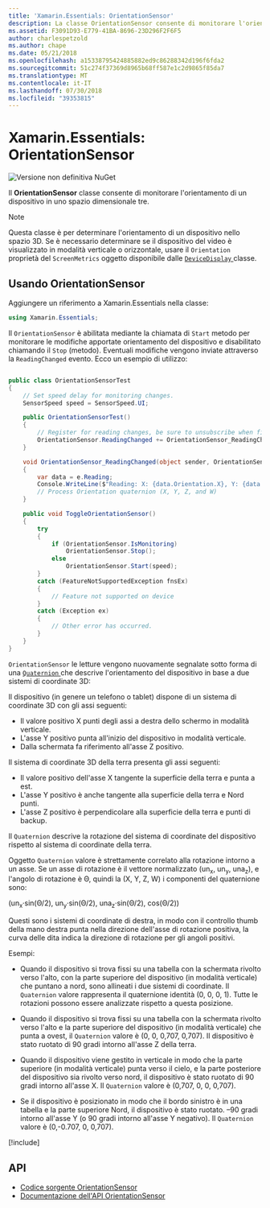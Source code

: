 ```yaml
---
title: 'Xamarin.Essentials: OrientationSensor'
description: La classe OrientationSensor consente di monitorare l'orientamento di un dispositivo in uno spazio tridimensionale.
ms.assetid: F3091D93-E779-41BA-8696-23D296F2F6F5
author: charlespetzold
ms.author: chape
ms.date: 05/21/2018
ms.openlocfilehash: a15338795424885882ed9c86288342d196f6fda2
ms.sourcegitcommit: 51c274f37369d8965b68ff587e1c2d9865f85da7
ms.translationtype: MT
ms.contentlocale: it-IT
ms.lasthandoff: 07/30/2018
ms.locfileid: "39353815"
---
```

# <a name="xamarinessentials-orientationsensor"></a>Xamarin.Essentials: OrientationSensor

![Versione non definitiva NuGet](~/media/shared/pre-release.png)

Il **OrientationSensor** classe consente di monitorare l'orientamento di un dispositivo in uno spazio dimensionale tre.

> [!NOTE]
> Questa classe è per determinare l'orientamento di un dispositivo nello spazio 3D. Se è necessario determinare se il dispositivo del video è visualizzato in modalità verticale o orizzontale, usare il `Orientation` proprietà del `ScreenMetrics` oggetto disponibile dalle [ `DeviceDisplay` ](device-display.md) classe.

## <a name="using-orientationsensor"></a>Usando OrientationSensor

Aggiungere un riferimento a Xamarin.Essentials nella classe:

```csharp
using Xamarin.Essentials;
```

Il `OrientationSensor` è abilitata mediante la chiamata di `Start` metodo per monitorare le modifiche apportate orientamento del dispositivo e disabilitato chiamando il `Stop` (metodo). Eventuali modifiche vengono inviate attraverso la `ReadingChanged` evento. Ecco un esempio di utilizzo:

```csharp

public class OrientationSensorTest
{
    // Set speed delay for monitoring changes.
    SensorSpeed speed = SensorSpeed.UI;

    public OrientationSensorTest()
    {
        // Register for reading changes, be sure to unsubscribe when finished
        OrientationSensor.ReadingChanged += OrientationSensor_ReadingChanged;
    }

    void OrientationSensor_ReadingChanged(object sender, OrientationSensorChangedEventArgs e)
    {
        var data = e.Reading;
        Console.WriteLine($"Reading: X: {data.Orientation.X}, Y: {data.Orientation.Y}, Z: {data.Orientation.Z}, W: {data.Orientation.W}");
        // Process Orientation quaternion (X, Y, Z, and W)
    }

    public void ToggleOrientationSensor()
    {
        try
        {
            if (OrientationSensor.IsMonitoring)
                OrientationSensor.Stop();
            else
                OrientationSensor.Start(speed);
        }
        catch (FeatureNotSupportedException fnsEx)
        {
            // Feature not supported on device
        }
        catch (Exception ex)
        {
            // Other error has occurred.
        }
    }
}
```

`OrientationSensor` le letture vengono nuovamente segnalate sotto forma di una [ `Quaternion` ](xref:System.Numerics.Quaternion) che descrive l'orientamento del dispositivo in base a due sistemi di coordinate 3D:

Il dispositivo (in genere un telefono o tablet) dispone di un sistema di coordinate 3D con gli assi seguenti:

- Il valore positivo X punti degli assi a destra dello schermo in modalità verticale.
- L'asse Y positivo punta all'inizio del dispositivo in modalità verticale.
- Dalla schermata fa riferimento all'asse Z positivo.

Il sistema di coordinate 3D della terra presenta gli assi seguenti:

- Il valore positivo dell'asse X tangente la superficie della terra e punta a est.
- L'asse Y positivo è anche tangente alla superficie della terra e Nord punti.
- L'asse Z positivo è perpendicolare alla superficie della terra e punti di backup.

Il `Quaternion` descrive la rotazione del sistema di coordinate del dispositivo rispetto al sistema di coordinate della terra.

Oggetto `Quaternion` valore è strettamente correlato alla rotazione intorno a un asse. Se un asse di rotazione è il vettore normalizzato (un<sub>x</sub>, un<sub>y</sub>, una<sub>z</sub>), e l'angolo di rotazione è Θ, quindi la (X, Y, Z, W) i componenti del quaternione sono:

(un<sub>x</sub>·sin(Θ/2), un<sub>y</sub>·sin(Θ/2), una<sub>z</sub>·sin(Θ/2), cos(Θ/2))

Questi sono i sistemi di coordinate di destra, in modo con il controllo thumb della mano destra punta nella direzione dell'asse di rotazione positiva, la curva delle dita indica la direzione di rotazione per gli angoli positivi.

Esempi:

* Quando il dispositivo si trova fissi su una tabella con la schermata rivolto verso l'alto, con la parte superiore del dispositivo (in modalità verticale) che puntano a nord, sono allineati i due sistemi di coordinate. Il `Quaternion` valore rappresenta il quaternione identità (0, 0, 0, 1). Tutte le rotazioni possono essere analizzate rispetto a questa posizione.

* Quando il dispositivo si trova fissi su una tabella con la schermata rivolto verso l'alto e la parte superiore del dispositivo (in modalità verticale) che punta a ovest, il `Quaternion` valore è (0, 0, 0,707, 0,707). Il dispositivo è stato ruotato di 90 gradi intorno all'asse Z della terra.

* Quando il dispositivo viene gestito in verticale in modo che la parte superiore (in modalità verticale) punta verso il cielo, e la parte posteriore del dispositivo sia rivolto verso nord, il dispositivo è stato ruotato di 90 gradi intorno all'asse X. Il `Quaternion` valore è (0,707, 0, 0, 0,707).

* Se il dispositivo è posizionato in modo che il bordo sinistro è in una tabella e la parte superiore Nord, il dispositivo è stato ruotato. &ndash;90 gradi intorno all'asse Y (o 90 gradi intorno all'asse Y negativo). Il `Quaternion` valore è (0,-0.707, 0, 0,707).

[!include[](~/essentials/includes/sensor-speed.md)]

## <a name="api"></a>API

- [Codice sorgente OrientationSensor](https://github.com/xamarin/Essentials/tree/master/Xamarin.Essentials/OrientationSensor)
- [Documentazione dell'API OrientationSensor](xref:Xamarin.Essentials.OrientationSensor)
